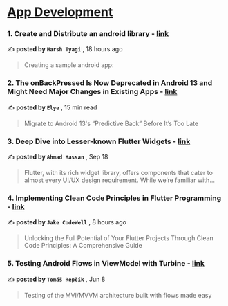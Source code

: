 
<h1><a href=https://medium.com/tag/mobile-app-development/recommended target="_blank" rel="noopener noreferrer">App Development</a></h1>
<h3>1. Create and Distribute an android library - <a href=https://medium.com/@harshtyagimdr/create-and-distribute-an-android-library-124b0afb739d?source=tag_recommended_feed---------0-84----------mobile_app_development----------ffc8c469_c107_444b_8d4d_55ca54f8e293------- target="_blank" rel="noopener noreferrer">link</a></h3>

✍️ **posted by `Harsh Tyagi`** <date> , 18 hours ago</date>

<blockquote>Creating a sample android app:</blockquote>

<h3>2. The onBackPressed Is Now Deprecated in Android 13 and Might Need Major Changes in Existing Apps - <a href=https://medium.com/mobile-app-development-publication/migrate-to-android-13-predictive-back-soon-before-its-too-late-e1e1723f392?source=tag_recommended_feed---------1-107----------mobile_app_development----------ffc8c469_c107_444b_8d4d_55ca54f8e293------- target="_blank" rel="noopener noreferrer">link</a></h3>

✍️ **posted by `Elye`** <date> , 15 min read</date>

<blockquote>Migrate to Android 13's “Predictive Back” Before It’s Too Late</blockquote>

<h3>3. Deep Dive into Lesser-known Flutter Widgets - <a href=https://medium.com/stackademic/deep-dive-into-lesser-known-flutter-widgets-cdd76e25c7da?source=tag_recommended_feed---------2-85----------mobile_app_development----------ffc8c469_c107_444b_8d4d_55ca54f8e293------- target="_blank" rel="noopener noreferrer">link</a></h3>

✍️ **posted by `Ahmad Hassan`** <date> , Sep 18</date>

<blockquote>Flutter, with its rich widget library, offers components that cater to almost every UI/UX design requirement. While we’re familiar with…</blockquote>

<h3>4. Implementing Clean Code Principles in Flutter Programming - <a href=https://medium.com/flutterdude/implementing-clean-code-principles-in-flutter-programming-a2e84036a2?source=tag_recommended_feed---------3-84----------mobile_app_development----------ffc8c469_c107_444b_8d4d_55ca54f8e293------- target="_blank" rel="noopener noreferrer">link</a></h3>

✍️ **posted by `Jake CodeWell`** <date> , 8 hours ago</date>

<blockquote>Unlocking the Full Potential of Your Flutter Projects Through Clean Code Principles: A Comprehensive Guide</blockquote>

<h3>5. Testing Android Flows in ViewModel with Turbine - <a href=https://medium.com/proandroiddev/testing-android-flows-in-viewmodel-with-turbine-ea9bae7e811a?source=tag_recommended_feed---------4-107----------mobile_app_development----------ffc8c469_c107_444b_8d4d_55ca54f8e293------- target="_blank" rel="noopener noreferrer">link</a></h3>

✍️ **posted by `Tomáš Repčík`** <date> , Jun 8</date>

<blockquote>Testing of the MVI/MVVM architecture built with flows made easy</blockquote>

